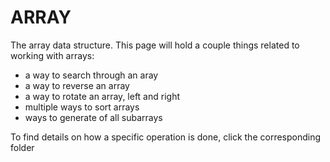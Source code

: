 # ARRAY

The array data structure. This page will hold a couple things related to working with arrays:

- a way to search through an aray
- a way to reverse an array
- a way to rotate an array, left and right
- multiple ways to sort arrays
- ways to generate of all subarrays

To find details on how a specific operation is done, click the corresponding folder
